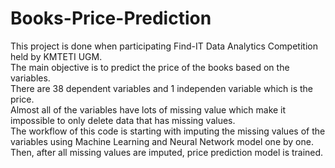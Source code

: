 # Books-Price-Prediction

This project is done when participating Find-IT Data Analytics Competition held by KMTETI UGM. <br/>
The main objective is to predict the price of the books based on the variables.<br/>
There are 38 dependent variables and 1 independen variable which is the price.<br/>
Almost all of the variables have lots of missing value which make it impossible to only delete data that has missing values.<br/>
The workflow of this code is starting with imputing the missing values of the variables using Machine Learning and Neural Network model one by one. Then, after all missing values are imputed, price prediction model is trained.
